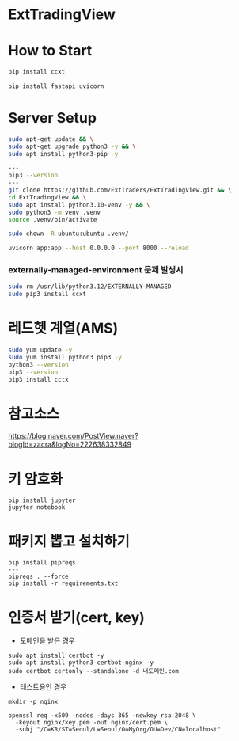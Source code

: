 # ExtTradingView

# How to Start
```bash
pip install ccxt

pip install fastapi uvicorn
```

# Server Setup
```bash
sudo apt-get update && \
sudo apt-get upgrade python3 -y && \
sudo apt install python3-pip -y

---
pip3 --version
---
git clone https://github.com/ExtTraders/ExtTradingView.git && \
cd ExtTradingView && \
sudo apt install python3.10-venv -y && \
sudo python3 -m venv .venv
source .venv/bin/activate

sudo chown -R ubuntu:ubuntu .venv/

uvicorn app:app --host 0.0.0.0 --port 8000 --reload
```

### externally-managed-environment 문제 발생시
```bash
sudo rm /usr/lib/python3.12/EXTERNALLY-MANAGED
sudo pip3 install ccxt
```

# 레드헷 계열(AMS)
```bash
sudo yum update -y
sudo yum install python3 pip3 -y
python3 --version
pip3 --version
pip3 install cctx
```

# 참고소스
https://blog.naver.com/PostView.naver?blogId=zacra&logNo=222638332849

# 키 암호화
```
pip install jupyter
jupyter notebook
```

# 패키지 뽑고 설치하기
```
pip install pipreqs
---
pipreqs . --force
pip install -r requirements.txt
```


# 인증서 받기(cert, key)
- 도메인을 받은 경우
```
sudo apt install certbot -y
sudo apt install python3-certbot-nginx -y
sudo certbot certonly --standalone -d 내도메인.com
```
- 테스트용인 경우
```
mkdir -p nginx

openssl req -x509 -nodes -days 365 -newkey rsa:2048 \
  -keyout nginx/key.pem -out nginx/cert.pem \
  -subj "/C=KR/ST=Seoul/L=Seoul/O=MyOrg/OU=Dev/CN=localhost"
```